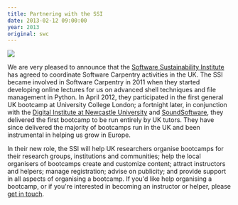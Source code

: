 ```yaml
---
title: Partnering with the SSI
date: 2013-02-12 09:00:00
year: 2013
original: swc
---
```

<p><img src="{{'/files/orgs/ssi.png' | relative_url}}" /></p>

<p>We are very pleased to announce that the <a href="http://software.ac.uk/">Software Sustainability Institute</a> has agreed to coordinate Software Carpentry activities in the UK.  The SSI became involved in Software Carpentry in 2011 when they started developing online lectures for us on advanced shell techniques and file management in Python. In April 2012, they participated in the first general UK bootcamp at University College London; a fortnight later, in conjunction with the <a href="http://digitalinstitute.ncl.ac.uk/">Digital Institute at Newcastle University</a> and <a href="http://soundsoftware.ac.uk/">SoundSoftware</a>, they delivered the first bootcamp to be run entirely by UK tutors. They have since delivered the majority of bootcamps run in the UK and been instrumental in helping us grow in Europe.</p>

<p>In their new role, the SSI will help UK researchers organise bootcamps for their research groups, institutions and communities; help the local organisers of bootcamps create and customize content; attract instructors and helpers; manage registration; advise on publicity; and provide support in all aspects of organising a bootcamp.  If you'd like help organising a bootcamp, or if you're interested in becoming an instructor or helper, please <a href="http://www.software.ac.uk/about/contact">get in touch</a>.</p>

